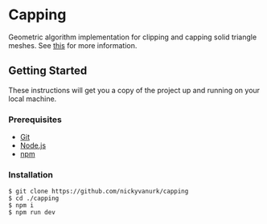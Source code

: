 # Capping

Geometric algorithm implementation for clipping and capping solid
triangle meshes. See [this](https://www.scitepress.org/papers/2017/60972/60972.pdf) for more information.

## Getting Started

These instructions will get you a copy of the project up and running on your local machine.

### Prerequisites

- [Git](https://git-scm.com/book/en/v2/Getting-Started-Installing-Git)
- [Node.js](https://nodejs.org/en/download/package-manager/)
- [npm](https://www.npmjs.com/get-npm)

### Installation

```
$ git clone https://github.com/nickyvanurk/capping
$ cd ./capping
$ npm i
$ npm run dev
```
